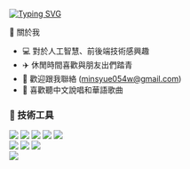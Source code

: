 [![Typing SVG](https://readme-typing-svg.demolab.com?font=Fira+Code&size=24&pause=1000&color=1D2AF7&width=435&lines=HI%EF%BC%81I'm+Chang+Min-Syue)](https://git.io/typing-svg)

:adult: 關於我 <br>
- :computer: 對於人工智慧、前後端技術感興趣 <br>
- :airplane: 休閒時間喜歡與朋友出們踏青 <br>
- :email: 歡迎跟我聯絡 (minsyue054w@gmail.com)
- :musical_note: 喜歡聽中文說唱和華語歌曲

### :briefcase: 技術工具
![](https://img.shields.io/badge/-Python-lightgrey) ![](https://img.shields.io/badge/-Tensorflow-lightgrey) ![](https://img.shields.io/badge/-Keras-lightgrey) ![](https://img.shields.io/badge/-Flask-lightgrey) ![](https://img.shields.io/badge/-Scikit--Learn-lightgrey) <br>
![](https://img.shields.io/badge/-Git-yellow) ![](https://img.shields.io/badge/-Github-yellow) ![](https://img.shields.io/badge/-Markdown-yellow) <br>
![](https://img.shields.io/badge/-VScode-green)
